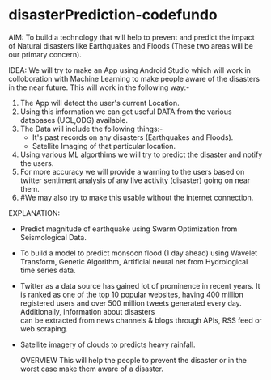 # disasterPrediction-codefundo

AIM:
To build a technology that will help to prevent and predict the impact of Natural disasters like Earthquakes and Floods (These two areas will be our primary concern).

IDEA:
We will try to make an App using Android Studio which will work in colloboration with Machine Learning to make people aware of the disasters in the near future.
This will work in the following way:-
  1)	The App will detect the user's current Location.
  2)	Using this information we can get useful DATA from the various databases (UCL,ODG) available.
  3)	The Data will include the following things:-
		   - It's past records on any disasters (Earthquakes and Floods).
		   - Satellite Imaging of that particular location.
  4)	Using various ML algorthims we will try to predict the disaster and notify the users.
  5)	For more accuracy we will provide a warning to the users based on twitter sentiment analysis of any live activity (disaster) going 	   on near them.
  6)	#We may also try to make this usable without the internet connection.
  
  EXPLANATION:
 - Predict magnitude of earthquake using Swarm Optimization from Seismological Data.   
 - To build a model to predict monsoon flood (1 day ahead) using Wavelet Transform, Genetic Algorithm, Artificial neural net 
   from Hydrological time series data. 
 - Twitter as a data source has gained lot of prominence in recent years. It is ranked as one of the top 10 popular 
   websites, having 400 million registered users and over 500 million tweets generated every day. Additionally, information about disasters      
   can be extracted from news channels & blogs through APIs, RSS feed or web scraping.
  - Satellite imagery of clouds to predicts heavy rainfall.
 

	OVERVIEW
	This will help the people to prevent the disaster or in the worst case make them aware of a disaster.
